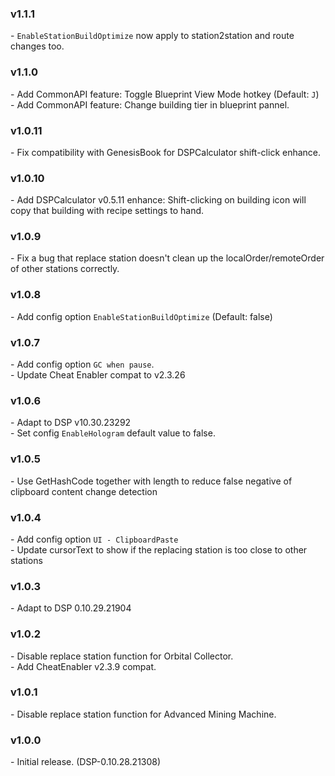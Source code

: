 ### v1.1.1
\- `EnableStationBuildOptimize` now apply to station2station and route changes too.  

### v1.1.0
\- Add CommonAPI feature: Toggle Blueprint View Mode hotkey (Default: `J`)  
\- Add CommonAPI feature: Change building tier in blueprint pannel.  

### v1.0.11
\- Fix compatibility with GenesisBook for DSPCalculator shift-click enhance.  

### v1.0.10
\- Add DSPCalculator v0.5.11 enhance: Shift-clicking on building icon will copy that building with recipe settings to hand.  

### v1.0.9
\- Fix a bug that replace station doesn't clean up the localOrder/remoteOrder of other stations correctly.   

### v1.0.8
\- Add config option `EnableStationBuildOptimize` (Default: false)  

### v1.0.7
\- Add config option `GC when pause`.  
\- Update Cheat Enabler compat to v2.3.26  

### v1.0.6
\- Adapt to DSP v10.30.23292  
\- Set config `EnableHologram` default value to false.  

### v1.0.5
\- Use GetHashCode together with length to reduce false negative of clipboard content change detection  

### v1.0.4
\- Add config option `UI - ClipboardPaste`  
\- Update cursorText to show if the replacing station is too close to other stations  

### v1.0.3
\- Adapt to DSP 0.10.29.21904  

### v1.0.2
\- Disable replace station function for Orbital Collector.  
\- Add CheatEnabler v2.3.9 compat.  

### v1.0.1
\- Disable replace station function for Advanced Mining Machine.  

### v1.0.0
\- Initial release. (DSP-0.10.28.21308)  
